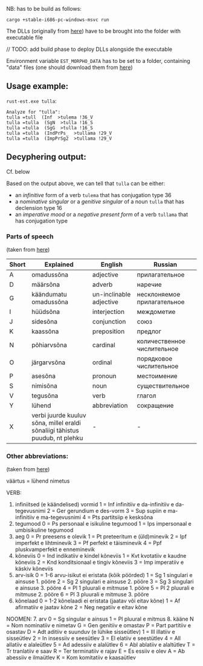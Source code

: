 NB: has to be build as follows: 

`cargo +stable-i686-pc-windows-msvc run`

The DLLs (originally from [here](http://www.eki.ee/tarkvara/analyys/ana_bin.zip)) have to be brought into the folder with executable file

// TODO: add build phase to deploy DLLs alongside the executable 
 
Environment variable `EST_MORPHO_DATA` has to be set to a folder, 
containing "data" files (one should download them from [here](http://www.eki.ee/tarkvara/est_morpho_data.zip))

## Usage example:

`rust-est.exe tulla`:

```
Analyze for "tulla":
tulla =tull  (Inf  >tulema !36_V
tulla =tulla  (SgN  >tulla !16_S
tulla =tulla  (SgG  >tulla !16_S
tulla =tulla  (IndPrPs_  >tullama !29_V
tulla =tulla  (ImpPrSg2  >tullama !29_V
```

## Decyphering output:

Cf. below

Based on the output above, we can tell that `tulla` can be either:
- an _infinitive_ form of a verb `tulema` that has conjugation type 36
- a _nominative singular_ or a _genitive singular_ of a noun `tulla` that has declension type 16
- an _imperative mood_ or a _negative present form_ of a verb `tullama` that has conjugation type 
 
### Parts of speech  

(taken from [here](http://www.eki.ee/keeletase/#/))

| Short | Explained | English | Russian |
| ----------- | ----------- | ----------- | ----------- |
| A | omadussõna | adjective | прилагательное | 
| D | määrsõna | adverb | наречие | 
| G | käändumatu omadussõna | un-inclinable adjective | несклоняемое прилагательное |
| I | hüüdsõna | interjection | междометие | 
| J | sidesõna | conjunction | союз |
| K | kaassõna | preposition | предлог |
| N | põhiarvsõna | cardinal | количественное числительное |
| O | järgarvsõna | ordinal | порядковое числительное |
| P | asesõna | pronoun | местоимение |
| S | nimisõna | noun | существительное |
| V | tegusõna | verb | глагол |
| Y | lühend | abbreviation | сокращение |
| X | verbi juurde kuuluv sõna, millel eraldi sõnaliigi tähistus puudub, nt plehku| - | - |
 
### Other abbreviations: 
 
(taken from [here](http://www.eki.ee/tarkvara/morf_lisa.html))
 
 väärtus = lühend	nimetus
 
VERB:
1. infiniitsed (e käändelised) vormid
1 = Inf	infinitiiv e da-infinitiiv e da-tegevusnimi
2 = Ger	gerundium e des-vorm
3 = Sup	supiin e ma-infinitiiv e ma-tegevusnimi
4 = Pts	partitsiip e kesksõna
2. tegumood
0 = Ps	personaal e isikuline tegumood
1 = Ips	impersonaal e umbisikuline tegumood
3. aeg
0 = Pr	preesens e olevik
1 = Pt	preteeritum e (üld)minevik
2 = Ipf	imperfekt e lihtminevik
3 = Pf	perfekt e täisminevik
4 = Ppf	pluskvamperfekt e enneminevik
4. kõneviis
0 = Ind	indikatiiv e kindel kõneviis
1 = Kvt	kvotatiiv e kaudne kõneviis
2 = Knd	konditsionaal e tingiv kõneviis
3 = Imp	imperatiiv e käskiv kõneviis
5. arv-isik
0 = 1-6	arvu-isikut ei eristata (kõik pöörded)
1 = Sg 1	singulari e ainsuse 1. pööre
2 = Sg 2	singulari e ainsuse 2. pööre
3 = Sg 3	singulari e ainsuse 3. pööre
4 = Pl 1	pluurali e mitmuse 1. pööre
5 = Pl 2	pluurali e mitmuse 2. pööre
6 = Pl 3	pluurali e mitmuse 3. pööre
6. kõnelaad
0 = 1-2	kõnelaadi ei eristata (jaatav või eitav kõne)
1 = Af	afirmatiiv e jaatav kõne
2 = Neg	negatiiv e eitav kõne
 
NOOMEN:
7. arv
0 = Sg	singular e ainsus
1 = Pl	pluural e mitmus
8. kääne
N = Nom	nominatiiv e nimetav
G = Gen	genitiiv e omastav
P = Part	partitiiv e osastav
D = Adt	aditiiv e suunduv (e lühike sisseütlev)
1 = Ill	illatiiv e sisseütlev
2 = In	insessiiv e seesütlev
3 = El	elatiiv e seestütlev
4 = All	allatiiv e alaleütlev
5 = Ad	adessiiv e alalütlev
6 = Abl	ablatiiv e alaltütlev
T = Tr	tranlatiiv e saav
R = Ter	terminatiiv e rajav
E = Es	essiiv e olev
A = Ab	abessiiv e ilmaütlev
K = Kom	komitatiiv e kaasaütlev